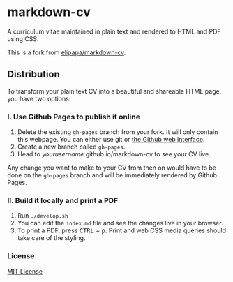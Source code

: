 # markdown-cv

A curriculum vitae maintained in plain text and rendered to HTML and PDF using CSS.

This is a fork from [elipapa/markdown-cv](https://github.com/elipapa/markdown-cv).

## Distribution

To transform your plain text CV into a beautiful and shareable HTML page, you have two options:

### I. Use Github Pages to publish it online

1. Delete the existing `gh-pages` branch from your fork. It will only contain this webpage. You can either use git or [the Github web interface](https://help.github.com/articles/creating-and-deleting-branches-within-your-repository/#deleting-a-branch).
2. Create a new branch called `gh-pages`.
3. Head to *yourusername*.github.io/markdown-cv to see your CV live.

Any change you want to make to your CV from then on would have to be done on the `gh-pages` branch and will be immediately rendered by Github Pages.

### II. Build it locally and print a PDF

1. Run `./develop.sh`
1. You can edit the `index.md` file and see the changes live in your browser.
1. To print a PDF, press <kbd>CTRL</kbd> + <kbd>p</kbd>. Print and web CSS media queries should take care of the styling.


### License

[MIT License](https://github.com/elipapa/markdown-cv/blob/master/LICENSE)
